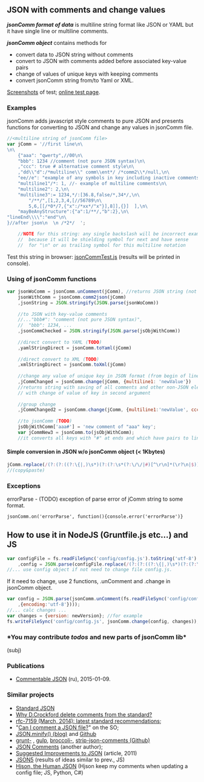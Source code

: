 ## JSON with comments and change values

***jsonComm format of data*** is multiline string format like JSON or YAML but it have single line or multiline comments.

***jsonComm object*** contains methods for 

* convert data to JSON string without comments
* convert to JSON with comments added before associated key-value pairs
* change of values of unique keys with keeping comments
* convert jsonComm string from/to Yaml or XML.

[Screenshots](http://spmbt.github.io/jsonComm/) of test; [online test page](http://spmbt.github.io/jsonComm/TEST/jsonCommTest.htm).

### Examples

jsonComm adds javascript style comments to pure JSON and presents functions for converting to JSON and change any values in jsonComm file.

```javascript
//<multiline string of jsonComm file>
var jComm = '//first line\n\
\n\
	{"aaa": "qwerty",//00\n\
	"bbb": 1234 //comment (not pure JSON syntax)\n\
	,"ccc": true # alternative comment style\n\
	,"dd\\"d":/*multiline\\" comm\\ent*/ /*comm2\\*/null,\n\
	"ee//e": "example of any symbols in key including inactive comments",\n\
	"multiline1"/*: 1, //- example of multiline comments\n\
	"multiline2": 2,\n\
	"multiline3":= 1234,*/:[36.8,false/*,34*/,\n\
		"/**/",[1,2,3,4,[//56789\n\
		5,6,[[/*0*/7,{"x":/*xx*/"x"}],8]],{}]  ],\n\
	"mayBeAnyStructure":{"a":1/**/,"b":2},\n\
"lineEnd\\\\":"end"\n\
}//after json\n  \n /*2*/  ';

	//NOTE for this string: any single backslash will be incorrect example
	//  because it will be shielding symbol for next and have sense
	//  for "\n" or as trailing symbol for this multiline notation
```

Test this string in browser: [jsonCommTest.js](http://spmbt.github.io/jsonComm/TEST/jsonCommTest.js]) (results will be printed in console).

### Using of jsonComm functions

```javascript
var jsonWoComm = jsonComm.unComment(jComm), //returns JSON string (not guarantees)
	jsonWithComm = jsonComm.comm2json(jComm)
	,jsonString = JSON.stringify(JSON.parse(jsonWoComm))
	
	//to JSON with key-value comments
	//..."bbb#": "comment (not pure JSON syntax)",
	//  "bbb": 1234, ...
	,jsonCommChecked = JSON.stringify(JSON.parse(jsObjWithComm))
	
	//direct convert to YAML (TODO)
	,yamlStringDirect = jsonComm.toYaml(jComm)
	
	//direct convert to XML (TODO)
	,xmlStringDirect = jsonComm.toXml(jComm)
	
	//change any value of unique key in JSON format (from begin of line)
	,jCommChanged = jsonComm.change(jComm, {multiline1: 'newValue'})
	//returns string with saving of all comments and other non-JSON elements
	// with change of value of key in second argument
	
	//group change
	,jCommChanged2 = jsonComm.change(jComm, {multiline1:'newValue', ccc: false});
	
	//to jsonComm (TODO)
	jsObjWithComm['aaa#'] = 'new comment of "aaa" key';
	var jCommNew3 = jsonComm.to(jsObjWithComm);
	//it converts all keys with "#" at ends and which have pairs to lines with comments
```

#### Simple conversion in JSON w/o jsonComm object (< 1Kbytes)

```javascript
jComm.replace(/(?:(?:((?:\{|,)\s*)(?:(?:\s*(?:\/\/|#)[^\r\n]*(\r?\n|$))*(?:\s*\/\*\*\/|\s*\/\*(?:[\s\S]?(?!\*\/))+.{3})*)*(\s*"(?:\\"|[^\r\n"])*"\s*)(?:(?:\s*(?:\/\/|#)[^\r\n]*(\r?\n|$))*(?:\s*\/\*\*\/|\s*\/\*(?:[\s\S]?(?!\*\/))+.{3})*)*(\s*:\s*)(?:(?:\s*(?:\/\/|#)[^\r\n]*(\r?\n|$))*(?:\s*\/\*\*\/|\s*\/\*(?:[\s\S]?(?!\*\/))+.{3})*)*(\s*(?:[0-9.eE+-]+|true|false|null|"(?:\\"|[^\r\n"])*"|(?!:\{|:\[))\s*)(?:(?:\s*(?:\/\/|#)[^\r\n]*(\r?\n|$))*(?:\s*\/\*\*\/|\s*\/\*(?:[\s\S]?(?!\*\/))+.{3})*)*(\s*(?:\}|(?!,))\s*)?)+?|(?:((?:\[|,)\s*)(?:(?:\s*(?:\/\/|#)[^\r\n]*(\r?\n|$))*(?:\s*\/\*\*\/|\s*\/\*(?:[\s\S]?(?!\*\/))+.{3})*)*(\s*(?:[0-9.eE+-]+|true|false|null|"(?:\\"|[^\r\n"])*"|(?!:\{|:\[))\s*)(?:(?:\s*(?:\/\/|#)[^\r\n]*(\r?\n|$))*(?:\s*\/\*\*\/|\s*\/\*(?:[\s\S]?(?!\*\/))+.{3})*)*(\s*(?:\]|(?!,))\s*)?)+?|(?:(?:\s*(?:\/\/|#)[^\r\n]*(\r?\n|$))*(?:\s*\/\*\*\/|\s*\/\*(?:[\s\S]?(?!\*\/))+.{3})*)*\s*)/g,'$1$2$3$4$5$6$7$8$9$10$11$12$13$14');
//(copy&paste)
```
	

### Exceptions

errorParse - (TODO) exception of parse error of jComm string to some format.

	jsonComm.on('errorParse', function(){console.error('errorParse')}

## How to use it in NodeJS (Gruntfile.js etc...) and JS

```javascript
var configFile = fs.readFileSync('config/config.js').toString('utf-8')
	,config = JSON.parse(configFile.replace(/(?:(?:((?:\{|,)\s*)(?:(?:\s*(?:\/\/|#)[^\r\n]*(\r?\n|$))*(?:\s*\/\*\*\/|\s*\/\*(?:[\s\S]?(?!\*\/))+.{3})*)*(\s*"(?:\\"|[^\r\n"])*"\s*)(?:(?:\s*(?:\/\/|#)[^\r\n]*(\r?\n|$))*(?:\s*\/\*\*\/|\s*\/\*(?:[\s\S]?(?!\*\/))+.{3})*)*(\s*:\s*)(?:(?:\s*(?:\/\/|#)[^\r\n]*(\r?\n|$))*(?:\s*\/\*\*\/|\s*\/\*(?:[\s\S]?(?!\*\/))+.{3})*)*(\s*(?:[0-9.eE+-]+|true|false|null|"(?:\\"|[^\r\n"])*"|(?!:\{|:\[))\s*)(?:(?:\s*(?:\/\/|#)[^\r\n]*(\r?\n|$))*(?:\s*\/\*\*\/|\s*\/\*(?:[\s\S]?(?!\*\/))+.{3})*)*(\s*(?:\}|(?!,))\s*)?)+?|(?:((?:\[|,)\s*)(?:(?:\s*(?:\/\/|#)[^\r\n]*(\r?\n|$))*(?:\s*\/\*\*\/|\s*\/\*(?:[\s\S]?(?!\*\/))+.{3})*)*(\s*(?:[0-9.eE+-]+|true|false|null|"(?:\\"|[^\r\n"])*"|(?!:\{|:\[))\s*)(?:(?:\s*(?:\/\/|#)[^\r\n]*(\r?\n|$))*(?:\s*\/\*\*\/|\s*\/\*(?:[\s\S]?(?!\*\/))+.{3})*)*(\s*(?:\]|(?!,))\s*)?)+?|(?:(?:\s*(?:\/\/|#)[^\r\n]*(\r?\n|$))*(?:\s*\/\*\*\/|\s*\/\*(?:[\s\S]?(?!\*\/))+.{3})*)*\s*)/g,'$1$2$3$4$5$6$7$8$9$10$11$12$13$14') );
//... use config object if not need to change file config.js.
```

If it need to change, use 2 functions, .unComment and .change in jsonComm object.

```javascript
var config = JSON.parse(jsonComm.unComment(fs.readFileSync('config/config.js'
	,{encoding:'utf-8'})));
//... calc changes ...
var changes = {version: newVersion}; //for example
fs.writeFileSync('config/config.js', jsonComm.change(config, changes));
```

### \*You may contribute *todos* and new parts of jsonComm lib\*

(subj)

### Publications

* [Commentable JSON](http://habrahabr.ru/post/247473/) (ru), 2015-01-09.

### Similar projects

* [Standard JSON](http://www.json.org/)
* [Why D.Crockford delete comments from the standard?](https://plus.google.com/+DouglasCrockfordEsq/posts/RK8qyGVaGSr)
* <a href="http://rfc7159.net/rfc7159">rfc-7159 (March, 2014): latest standard recommendations</a>;
* "<a href="http://stackoverflow.com/questions/244777/can-i-comment-a-json-file">Can I comment a JSON file?</a>" on the SO;
* <a href="http://blog.getify.com/json-comments/">JSON.minify() (blog)</a> and <a href="http://github.com/getify/JSON.minify">Github</a>
* <a href="https://github.com/sindresorhus/grunt-strip-json-comments">grunt-</a> , <a href="https://github.com/sindresorhus/gulp-strip-json-comments">gulp</a>, <a href="https://github.com/sindresorhus/broccoli-strip-json-comments">broccoli-</a>, <a href="https://github.com/sindresorhus/strip-json-comments">strip-json-comments (Github)</a>
* <a href="https://github.com/numbcoder/json-comments">JSON Comments</a> (another author);
* <a href="http://bolinfest.com/essays/json.html">Suggested Improvements to JSON</a> (article, 2011)
* <a href="http://json5.org/">JSON5</a> (results of ideas similar to prev., JS)
* <a href="http://laktak.github.io/hjson/">Hjson, the Human JSON</a> (Hjson keep my comments when updating a config file; JS, Python, C#)
